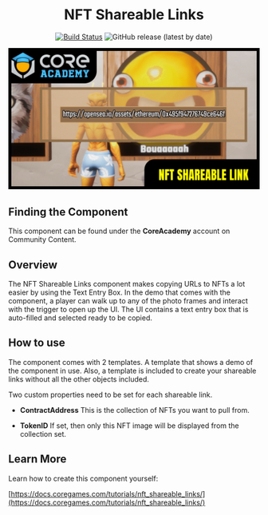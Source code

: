<div align="center">

# NFT Shareable Links

[![Build Status](https://github.com/ManticoreGamesInc/Bootcamp-NFT-Shareable-Links/workflows/CI/badge.svg)](https://github.com/ManticoreGamesInc/Bootcamp-NFT-Shareable-Links/actions/workflows/ci.yml?query=workflow%3ACI%29)
![GitHub release (latest by date)](https://img.shields.io/github/v/release/ManticoreGamesInc/Bootcamp-NFT-Shareable-Links?style=plastic)

![Preview](/Screenshots/Main.png)

</div>

## Finding the Component

This component can be found under the **CoreAcademy** account on Community Content.

## Overview

The NFT Shareable Links component makes copying URLs to NFTs a lot easier by using the Text Entry Box. In the demo that comes with the component, a player can walk up to any of the photo frames and interact with the trigger to open up the UI. The UI contains a text entry box that is auto-filled and selected ready to be copied.

## How to use

The component comes with 2 templates. A template that shows a demo of the component in use. Also, a template is included to create your shareable links without all the other objects included.

Two custom properties need to be set for each shareable link.

- **ContractAddress**
  This is the collection of NFTs you want to pull from.

- **TokenID**
  If set, then only this NFT image will be displayed from the collection set.

## Learn More

Learn how to create this component yourself:

[https://docs.coregames.com/tutorials/nft_shareable_links/](https://docs.coregames.com/tutorials/nft_shareable_links/)
